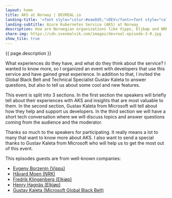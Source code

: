 ```yaml
---
layout: home
title: AKS at Norway | DEVREAL.io
landing-title: '<font style="color:#eae0d5;">DEV</font><font style="color:#C6AC8F;">REAL</font> Episode 3'
landing-subtitle: Azure Kubernetes Service (AKS) at Norway
description: How are Norwegian organizations like Vipps, Eljkøp and NRK using Azure Kubernetes Service (AKS), and how does Microsoft support them?
share-img: https://cdn.svenmalvik.com/images/devreal-episode-3-0.jpg
show_tile: true
---
```


{{ page.description }}

What experiences do they have, and what do they think about the service? I wanted to know more, so I organized an event with developers that use this service and have gained great experience. In addition to that, I invited the Global Black Belt and Technical Specialist Gustav Kaleta to answer questions, but also to tell us about some cool and new features.

This event is split into 3 sections. In the first section the speakers will briefly tell about their experiences with AKS and insights that are most valuable to them. In the second section, Gustav Kaleta from Microsoft will tell about how they help and support us developers. In the third section we will have a short tech conversation where we will discuss topics and answer questions coming from the audience and the moderator.

Thanks so much to the speakers for participating. It really means a lot to many that want to know more about AKS. I also want to send a special thanks to Gustav Kaleta from Microsoft who will help us to get the most out of this event.

This episodes guests are from well-known companies:

- [Evgeny Borzenin (Vipps)](https://www.linkedin.com/in/evgeny-borzenin-8b13a4/)
- [Håvard Moen (NRK)](https://www.linkedin.com/in/h%C3%A5vard-moen-26749612b/)
- [Fredrik Klingenberg (Elkjøp)](https://www.linkedin.com/in/aneesh-mn-a2877750/)
- [Henry Hagnäs (Elkjøp)](https://www.linkedin.com/in/hagnas/)
- [Gustav Kaleta (Microsoft Global Black Belt)](https://www.linkedin.com/in/gustav-kaleta-7a18661a/)
